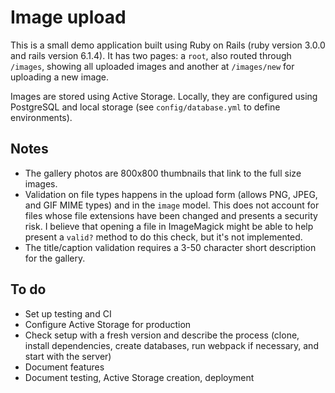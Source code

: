 # Image upload

This is a small demo application built using Ruby on Rails (ruby version 3.0.0 and rails version 6.1.4). It has two pages: a `root`, also routed through `/images`, showing all uploaded images and another at `/images/new` for uploading a new image.

Images are stored using Active Storage. Locally, they are configured using PostgreSQL and local storage (see `config/database.yml` to define environments).

## Notes

* The gallery photos are 800x800 thumbnails that link to the full size images.
* Validation on file types happens in the upload form (allows PNG, JPEG, and GIF MIME types) and in the `image` model. This does not account for files whose file extensions have been changed and presents a security risk. I believe that opening a file in ImageMagick might be able to help present a `valid?` method to do this check, but it's not implemented.
* The title/caption validation requires a 3-50 character short description for the gallery.

## To do

* Set up testing and CI
* Configure Active Storage for production
* Check setup with a fresh version and describe the process (clone, install dependencies, create databases, run webpack if necessary, and start with the server)
* Document features
* Document testing, Active Storage creation, deployment

